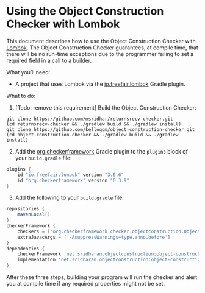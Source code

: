# Using the Object Construction Checker with Lombok

This document describes how to use the Object Construction Checker with
[Lombok](https://projectlombok.org).
The Object Construction Checker guarantees, at compile time, that there
will be no run-time exceptions due to the programmer failing to set a
required field in a call to a builder.

What you’ll need:
* A project that uses Lombok via the [io.freefair.lombok](https://plugins.gradle.org/plugin/io.freefair.lombok) Gradle plugin.

What to do:

1. [Todo: remove this requirement]
Build the Object Construction Checker:
```
git clone https://github.com/msridhar/returnsrecv-checker.git
(cd returnsrecv-checker && ./gradlew build && ./gradlew install)
git clone https://github.com/kelloggm/object-construction-checker.git
(cd object-construction-checker && ./gradlew build && ./gradlew install)
```

2. Add the [org.checkerframework](https://plugins.gradle.org/plugin/org.checkerframework) Gradle plugin to the `plugins` block of your `build.gradle` file:

```groovy
plugins {
    id "io.freefair.lombok" version "3.6.6"
    id "org.checkerframework" version "0.3.9"
}
```

3. Add the following to your `build.gradle` file:

```groovy
repositories {
    mavenLocal()
}
checkerFramework {
    checkers = ['org.checkerframework.checker.objectconstruction.ObjectConstructionChecker']
    extraJavacArgs = ['-AsuppressWarnings=type.anno.before']
}
dependencies {
    checkerFramework 'net.sridharan.objectconstruction:object-construction-checker:0.1-SNAPSHOT'
    implementation 'net.sridharan.objectconstruction:object-construction-qual:0.1-SNAPSHOT'
}
```


After these three steps, building your program will run the checker and alert you at compile time if any required properties might not be set.
